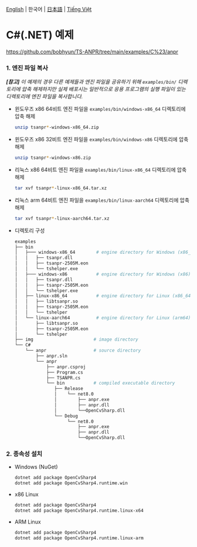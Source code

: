 [English](../../) | 한국어 | [日本語](../ja-JP/) | [Tiếng Việt](../vi-VN/)

# C#(.NET) 예제

https://github.com/bobhyun/TS-ANPR/tree/main/examples/C%23/anpr

### 1. 엔진 파일 복사

_**[참고]** 이 예제의 경우 다른 예제들과 엔진 파일을 공유하기 위해 `examples/bin/` 디렉토리에 압축 해제하지만 실제 배포시는 일반적으로 응용 프로그램의 실행 파일이 있는 디렉토리에 엔진 파일을 복사합니다._

- 윈도우즈 x86 64비트
  엔진 파일을 `examples/bin/windows-x86_64` 디렉토리에 압축 해제
  ```sh
  unzip tsanpr*-windows-x86_64.zip
  ```
- 윈도우즈 x86 32비트
  엔진 파일을 `examples/bin/windows-x86` 디렉토리에 압축 해제
  ```sh
  unzip tsanpr*-windows-x86.zip
  ```
- 리눅스 x86 64비트
  엔진 파일을 `examples/bin/linux-x86_64` 디렉토리에 압축 해제
  ```sh
  tar xvf tsanpr*-linux-x86_64.tar.xz
  ```
- 리눅스 arm 64비트
  엔진 파일을 `examples/bin/linux-aarch64` 디렉토리에 압축 해제
  ```sh
  tar xvf tsanpr*-linux-aarch64.tar.xz
  ```
- 디렉토리 구성
  ```sh
  examples
  ├── bin
  │   ├─── windows-x86_64        # engine directory for Windows (x86_64)
  │   │   ├── tsanpr.dll
  │   │   ├── tsanpr-2505M.eon
  │   │   └── tshelper.exe
  │   ├─── windows-x86           # engine directory for Windows (x86)
  │   │   ├── tsanpr.dll
  │   │   ├── tsanpr-2505M.eon
  │   │   └── tshelper.exe
  │   ├── linux-x86_64           # engine directory for Linux (x86_64)
  │   │   ├── libtsanpr.so
  │   │   ├── tsanpr-2505M.eon
  │   │   └── tshelper
  │   └── linux-aarch64          # engine directory for Linux (arm64)
  │       ├── libtsanpr.so
  │       ├── tsanpr-2505M.eon
  │       └── tshelper
  ├── img                       # image directory
  └── C#
      └── anpr                  # source directory
          ├── anpr.sln
          └── anpr
              ├── anpr.csproj
              ├── Program.cs
              ├── TSANPR.cs
              └── bin           # compiled executable directory
                 ├── Release
                 │    └── net8.0
                 │        ├── anpr.exe
                 │        ├── anpr.dll
                 │        └──OpenCvSharp.dll
                 └── Debug
                      └── net8.0
                          ├── anpr.exe
                          ├── anpr.dll
                          └──OpenCvSharp.dll
  ```

### 2. 종속성 설치

- Windows (NuGet)
  ```sh
  dotnet add package OpenCvSharp4
  dotnet add package OpenCvSharp4.runtime.win
  ```
- x86 Linux
  ```sh
  dotnet add package OpenCvSharp4
  dotnet add package OpenCvSharp4.runtime.linux-x64
  ```
- ARM Linux
  ```sh
  dotnet add package OpenCvSharp4
  dotnet add package OpenCvSharp4.runtime.linux-arm
  ```
